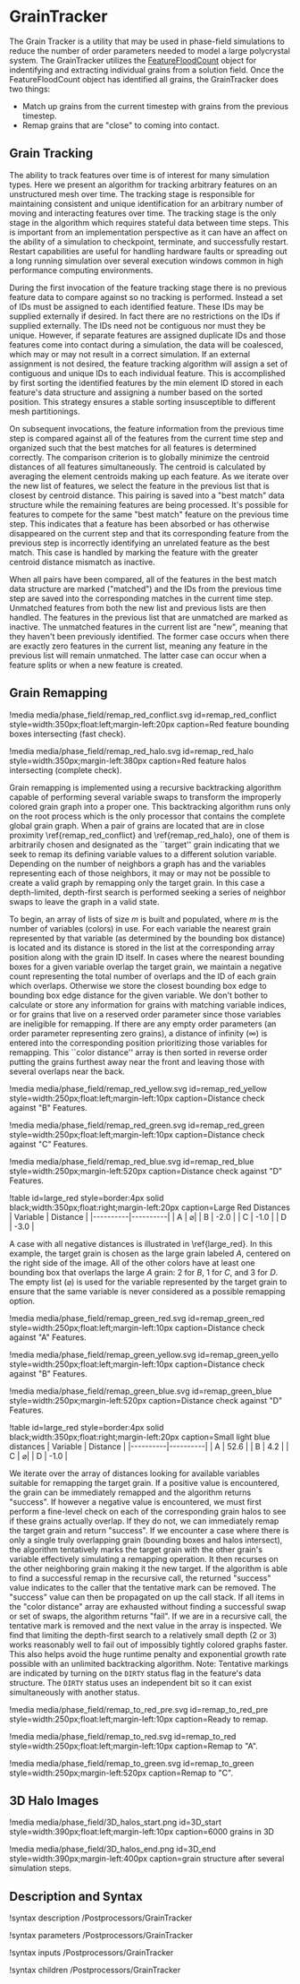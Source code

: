 # GrainTracker

The Grain Tracker is a utility that may be used in phase-field simulations to reduce the number of order parameters needed to model a large polycrystal system. The GrainTracker utilizes the [FeatureFloodCount](/FeatureFloodCount.md) object for indentifying and extracting individual grains from a solution field. Once the FeatureFloodCount object has identified all grains, the GrainTracker does two things:

* Match up grains from the current timestep with grains from the previous timestep.
* Remap grains that are "close" to coming into contact.

## Grain Tracking

The ability to track features over time is of interest for many simulation types. Here we present an algorithm for
tracking arbitrary features on an unstructured mesh over time. The tracking stage is responsible for maintaining
consistent and unique identification for an arbitrary number of moving and interacting features over time. The tracking
stage is the only stage in the algorithm which requires stateful data between time steps. This is important from an implementation
perspective as it can have an affect on the ability of a simulation to checkpoint, terminate, and successfully
restart. Restart capabilities are useful for handling hardware faults or spreading out a long running simulation over
several execution windows common in high performance computing environments.

During the first invocation of the feature tracking stage there is no previous feature data to compare against so no
tracking is performed. Instead a set of IDs must be assigned to each identified feature. These IDs may be supplied externally
if desired. In fact there are no restrictions on the IDs if supplied externally. The IDs need not be contiguous nor must they
be unique. However, if separate features are assigned duplicate IDs and those features come into contact during a simulation,
the data will be coalesced, which may or may not result in a correct simulation.
If an external assignment is not desired, the feature tracking algorithm will assign a set of
contiguous and unique IDs to each individual feature. This is accomplished by first sorting the identified features
by the min element ID stored in each feature's data structure and assigning a number based on the sorted position. This
strategy ensures a stable sorting insusceptible to different mesh partitionings.

On subsequent invocations, the feature information from the previous time step is compared against all of the features
from the current time step and organized such that the best matches for all features is determined correctly. The comparison
criterion is to globally minimize the centroid distances of all features simultaneously. The centroid is calculated by
averaging the element centroids making up each feature. As we iterate over the new list of features, we select the feature
in the previous list that is closest by centroid distance. This pairing is saved into a "best match" data structure
while the remaining features are being processed.
It's possible for features to compete for the same "best match" feature on the previous time
step. This indicates that a feature has been absorbed or has otherwise disappeared on the current step and that its
corresponding feature from the previous step is incorrectly identifying an unrelated feature as the best match. This case
is handled by marking the feature with the greater centroid distance mismatch as inactive.

When all pairs have been compared, all of the features in the best match data structure are marked ("matched") and the IDs from
the previous time step are saved into the corresponding matches in the current time step. Unmatched features from both the new
list and previous lists are then handled.
The features in the previous list that are unmatched are marked as inactive. The unmatched features in
the current list are "new", meaning that they haven't been previously identified. The former case occurs when there are
exactly zero features in the current list, meaning any feature in the previous list will remain unmatched. The latter case can
occur when a feature splits or when a new feature is created.


## Grain Remapping


!media media/phase_field/remap_red_conflict.svg id=remap_red_conflict style=width:350px;float:left;margin-left:20px caption=Red feature bounding boxes intersecting (fast check).

!media media/phase_field/remap_red_halo.svg id=remap_red_halo style=width:350px;margin-left:380px caption=Red feature halos intersecting (complete check).

Grain remapping is implemented using a recursive backtracking algorithm capable of performing several variable swaps to transform the
improperly colored grain graph into a proper one. This backtracking algorithm runs only on the root process which is the
only processor that contains the complete global grain graph.
When a pair of grains are located that are in close proximity \ref{remap_red_conflict} and \ref{remap_red_halo},
one of them is arbitrarily chosen and designated as the ``target'' grain indicating that we seek to remap its defining
variable values to a different
solution variable. Depending on the number of neighbors a graph has and the variables representing each of those neighbors, it
may or may not be possible to create a valid graph by remapping only the target grain. In this case a depth-limited, depth-first
search is performed seeking a series of neighbor swaps to leave the graph in a valid state.

To begin, an array of lists of size $m$ is built and populated, where $m$ is the number of variables (colors) in use. For
each variable the nearest grain represented by that variable (as determined by the bounding box distance) is located and its
distance is stored in the list at the corresponding array position along with the grain ID itself. In cases where the
nearest bounding boxes for a given variable overlap the target grain, we maintain a negative count representing the total
number of overlaps and the ID of each grain which overlaps. Otherwise
we store the closest bounding box edge to bounding box edge distance for the given variable. We don't bother to calculate or
store any information for grains with matching variable indices, or for grains that live on a reserved order parameter
since those variables are ineligible for remapping. If there are any empty order parameters
(an order parameter representing zero grains), a distance of infinity ($\infty$) is entered into the corresponding
position prioritizing those variables for remapping. This ``color distance'' array is then
sorted in reverse order putting the grains furthest away near the front and leaving those with several overlaps near the back.

!media media/phase_field/remap_red_yellow.svg id=remap_red_yellow style=width:250px;float:left;margin-left:10px caption=Distance check against "B" Features.

!media media/phase_field/remap_red_green.svg id=remap_red_green style=width:250px;float:left;margin-left:10px caption=Distance check against "C" Features.

!media media/phase_field/remap_red_blue.svg id=remap_red_blue style=width:250px;margin-left:520px caption=Distance check against "D" Features.

!table id=large_red style=border:4px solid black;width:350px;float:right;margin-left:20px caption=Large Red Distances
| Variable | Distance |
|----------|----------|
| A        | $\varnothing$|
| B        | -2.0     |
| C        | -1.0     |
| D        | -3.0     |

A case with all negative distances is illustrated in \ref{large_red}. In this example, the target grain is
chosen as the large grain labeled $A$, centered on the right side of the image. All of the other colors have at least one
bounding box that overlaps the large $A$ grain: 2 for $B$, 1 for $C$, and 3 for $D$.
The empty list ($\varnothing$) is used for the variable represented by the target grain to ensure that the same variable
is never considered as a possible remapping option.


!media media/phase_field/remap_green_red.svg id=remap_green_red style=width:250px;float:left;margin-left:10px caption=Distance check against "A" Features.

!media media/phase_field/remap_green_yellow.svg id=remap_green_yello style=width:250px;float:left;margin-left:10px caption=Distance check against "B" Features.

!media media/phase_field/remap_green_blue.svg id=remap_green_blue style=width:250px;margin-left:520px caption=Distance check against "D" Features.

!table id=large_red style=border:4px solid black;width:350px;float:right;margin-left:20px caption=Small light blue distances
| Variable | Distance |
|----------|----------|
| A        | 52.6     |
| B        | 4.2      |
| C        | $\varnothing$|
| D        | -1.0     |

We iterate over the array of distances looking for available variables suitable for remapping the target grain. If a positive
value is encountered, the grain can be immediately remapped and the algorithm returns "success". If however a negative value is
encountered, we must first perform a fine-level check on each of the corresponding grain halos to see if these grains actually
overlap. If they do not, we can immediately remap the target grain and return "success". If we encounter a case where there is
only a single truly overlapping grain (bounding boxes and halos intersect), the algorithm tentatively marks the target
grain with the other grain's variable effectively simulating a remapping operation. It then recurses on the other neighboring
grain making it the new target. If the algorithm is able to find a successful remap in the recursive call, the returned "success"
value indicates to the caller that the tentative mark can be removed. The "success" value can then be propagated on up
the call stack. If all items in the "color distance" array are exhausted without finding a successful swap or set of swaps,
the algorithm returns "fail". If we are in a recursive call, the tentative mark is removed and the next value in the array is
inspected. We find that limiting the depth-first search to a relatively small depth (2 or 3) works reasonably
well to fail out of impossibly tightly colored graphs faster. This also helps avoid the huge runtime penalty and
exponential growth rate possible with an unlimited backtracking algorithm. Note: Tentative markings are indicated by turning
on the `DIRTY` status flag in the feature's data structure. The `DIRTY` status uses an independent bit so it can
exist simultaneously with another status.

!media media/phase_field/remap_to_red_pre.svg id=remap_to_red_pre style=width:250px;float:left;margin-left:10px caption=Ready to remap.

!media media/phase_field/remap_to_red.svg id=remap_to_red style=width:250px;float:left;margin-left:10px caption=Remap to "A".

!media media/phase_field/remap_to_green.svg id=remap_to_green style=width:250px;margin-left:520px caption=Remap to "C".

## 3D Halo Images

!media media/phase_field/3D_halos_start.png id=3D_start style=width:390px;float:left;margin-left:10px caption=6000 grains in 3D

!media media/phase_field/3D_halos_end.png id=3D_end style=width:390px;margin-left:400px caption=grain structure after several simulation steps.


## Description and Syntax

!syntax description /Postprocessors/GrainTracker

!syntax parameters /Postprocessors/GrainTracker

!syntax inputs /Postprocessors/GrainTracker

!syntax children /Postprocessors/GrainTracker
